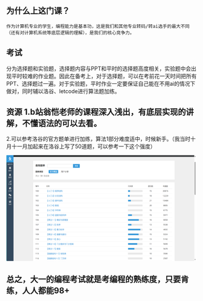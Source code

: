 ## 为什么上这门课？

    作为计算机专业的学生，编程能力是基本功，这是我们和其他专业转码/转ai选手的最大不同（还有对计算机系统等底层逻辑的理解），是我们的核心竞争力。

## 考试

分为选择题和实验题，选择题内容与PPT和平时的选择题高度相关，实验题中会出现平时较难的作业题。因此在备考上，对于选择题，可以在考前花一天时间把所有PPT、选择题过一遍。对于实验题，平时作业一定要保证自己能在不用ai的情况下做对，同时辅以洛谷、letcode进行算法题加练。

## 资源   1.b站翁恺老师的课程深入浅出，有底层实现的讲解，不懂语法的可以去看。

2.可以参考洛谷的官方题单进行加练，算法1部分难度适中，时候新手。（我当时十月十一月加起来在洛谷上写了50道题，可以参考一下这个强度）

![1757826625974](image/Programming/1757826625974.png)

## 总之，大一的编程考试就是考编程的熟练度，只要肯练，人人都能98+
